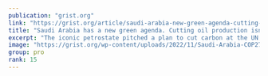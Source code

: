 ```yaml
---
publication: "grist.org"
link: "https://grist.org/article/saudi-arabia-new-green-agenda-cutting-oil-production-not-part-cop27/"
title: "Saudi Arabia has a new green agenda. Cutting oil production isn't part of it."
excerpt: "The iconic petrostate pitched a plan to cut carbon at the UN climate summit in Egypt. And it’s soaked in oil."
image: "https://grist.org/wp-content/uploads/2022/11/Saudi-Arabia-COP27.jpg"
group: pro
rank: 15
---
```


